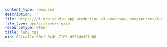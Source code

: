 ```yaml
---
content_type: resource
description: ''
file: https://ol-ocw-studio-app-production.s3.amazonaws.com/courses/6-824-distributed-computer-systems-engineering-spring-2006/82fca11e60cf8c4b7103d9324d021a80_lab2.tgz
file_type: application/x-gzip
resourcetype: Other
title: lab2.tgz
uid: 82fca11e-60cf-8c4b-7103-d9324d021a80
---
```

